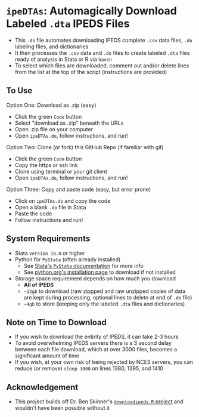# `ipeDTAs`: Automagically Download Labeled `.dta` IPEDS Files

- This `.do` file automates downloading IPEDS complete `.csv` data files, `.do` labeling files, and dictionaries
- It then processes the `.csv` data and `.do` files to create labeled `.dta` files ready of analysis in Stata or R via `haven`
- To select which files are downloaded, comment out and/or delete lines from the list at the top of the script (instructions are provided)

## To Use

Option One: Download as .zip (easy)
- Click the green `Code` button
- Select "download as .zip" beneath the URLs
- Open .zip file on your computer
- Open `ipeDTAs.do`, follow instructions, and run!

Option Two: Clone (or fork) this GitHub Repo (if familiar with git)
- Click the green `Code` button
- Copy the https or ssh link
- Clone using terminal or your git client
- Open `ipeDTAs.do`, follow instructions, and run! 

Option Three: Copy and paste code (easy, but error prone)
- Click on `ipeDTAs.do` and copy the code
- Open a blank `.do` file in Stata
- Paste the code
- Follow instructions and run!

## System Requirements

- Stata `version 16.0` or higher
- Python for `PyStata` (often already installed)
    - See [Stata's `PyStata` documentation](https://www.stata.com/manuals/ppystataintegration.pdf) for more info
    - See [python.org's installation page](https://www.python.org/downloads/) to download if not installed
- Storage space requirement depends on how much you download
    - **All of IPEDS**
    - `~12gb` to download (raw zippped and raw unzipped copies of data are kept during processing, optional lines to delete at end of `.do` file)
    - `~4gb` to store (keeping only the labeled `.dta` files and dictionaries)
 
## Note on Time to Download

- If you wish to download the entirity of IPEDS, it can take 2-3 hours
- To avoid overwhelming IPEDS servers there is a 3 second delay between each file download, which at over 3000 files, becomes a significant amount of time
- If you wish, at your own risk of being rejected by NCES servers, you can reduce (or remove) `sleep 3000` on lines 1380, 1395, and 1410

## Acknowledgement

- This project builds off Dr. Ben Skinner's [`downloadipeds.R` project](https://github.com/btskinner/downloadipeds) and wouldn't have been possible without it
